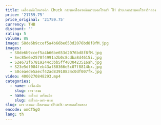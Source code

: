 ```yaml
---
title: เครื่องกลึงไฮดรอลิก Chuck กระบอกไฮดรอลิกกระบอกโรตารี TH ประเภทกระบอกโรตารีกลวง
price: '21759.75'
price_original: '21759.75'
currency: THB
discount: ''
rating: 5
volume: 88
image: S8de6b9ccef5a4b66be653d2076bd8f8fM.jpg
images:
  - S8de6b9ccef5a4b66be653d2076bd8f8fM.jpg
  - Sec85e6e2570f4991a2b0c8cdba8d4615i.jpg
  - S2e672f67819244c3bb5ff4030423516ah.jpg
  - S23e5df084feb43af80366e5c07f8814bx.jpg
  - S0ceaede5aecf42ad83910834c0df007fk.jpg
video: 4000270848293.mp4
categories:
  - name: เครื่องมือ
    slug: เคร-องม
  - name: อะไหล่ เครื่องมือ
    slug: อะไหล-เคร-องม
slug: เคร-องกล-งไฮดรอล-chuck-กระบอกไฮดรอล
encode: omCT5gQ
lang: th
---
```

  